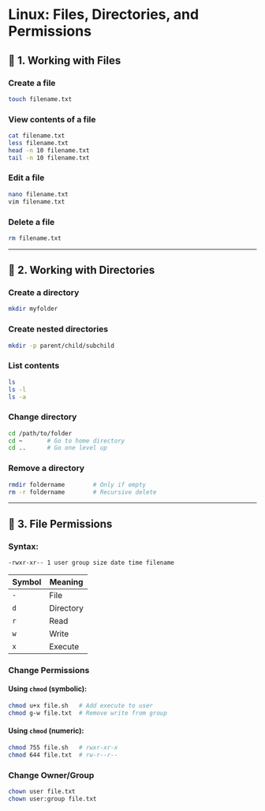 
# Linux: Files, Directories, and Permissions

## 📄 1. Working with Files

### Create a file
```bash
touch filename.txt
```

### View contents of a file
```bash
cat filename.txt
less filename.txt
head -n 10 filename.txt
tail -n 10 filename.txt
```

### Edit a file
```bash
nano filename.txt
vim filename.txt
```

### Delete a file
```bash
rm filename.txt
```

---

## 📁 2. Working with Directories

### Create a directory
```bash
mkdir myfolder
```

### Create nested directories
```bash
mkdir -p parent/child/subchild
```

### List contents
```bash
ls
ls -l
ls -a
```

### Change directory
```bash
cd /path/to/folder
cd ~       # Go to home directory
cd ..      # Go one level up
```

### Remove a directory
```bash
rmdir foldername        # Only if empty
rm -r foldername        # Recursive delete
```

---

## 🔐 3. File Permissions

### Syntax:
```bash
-rwxr-xr-- 1 user group size date time filename
```

| Symbol | Meaning        |
|--------|----------------|
| `-`    | File |
| `d`    | Directory |
| `r`    | Read |
| `w`    | Write |
| `x`    | Execute |

### Change Permissions

#### Using `chmod` (symbolic):
```bash
chmod u+x file.sh   # Add execute to user
chmod g-w file.txt  # Remove write from group
```

#### Using `chmod` (numeric):
```bash
chmod 755 file.sh   # rwxr-xr-x
chmod 644 file.txt  # rw-r--r--
```

### Change Owner/Group

```bash
chown user file.txt
chown user:group file.txt
```
